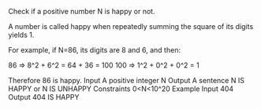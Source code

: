 Check if a positive number N is happy or not.

A number is called happy when repeatedly summing the square of its digits yields 1.

For example, if N=86, its digits are 8 and 6, and then:

86 => 8^2 + 6^2 = 64 + 36 = 100
100 => 1^2 + 0^2 + 0^2 = 1

Therefore 86 is happy.
Input
A positive integer N
Output
A sentence N IS HAPPY or N IS UNHAPPY
Constraints
0<N<10^20
Example
Input
404
Output
404 IS HAPPY
